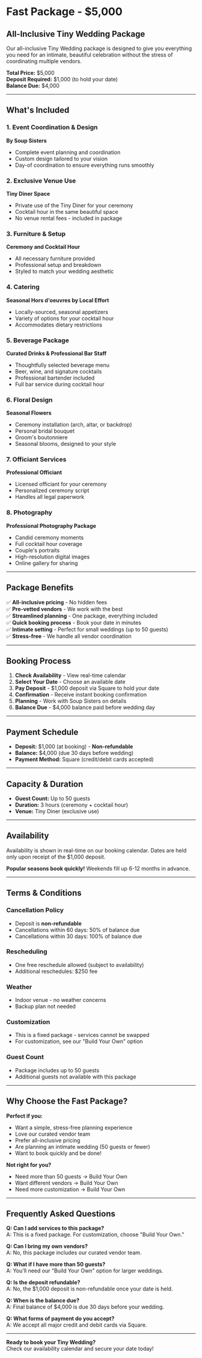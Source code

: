# Fast Package - $5,000

## All-Inclusive Tiny Wedding Package

Our all-inclusive Tiny Wedding package is designed to give you everything you need for an intimate, beautiful celebration without the stress of coordinating multiple vendors.

**Total Price:** $5,000  
**Deposit Required:** $1,000 (to hold your date)  
**Balance Due:** $4,000

---

## What's Included

### 1. **Event Coordination & Design**
**By Soup Sisters**
- Complete event planning and coordination
- Custom design tailored to your vision
- Day-of coordination to ensure everything runs smoothly

### 2. **Exclusive Venue Use**
**Tiny Diner Space**
- Private use of the Tiny Diner for your ceremony
- Cocktail hour in the same beautiful space
- No venue rental fees - included in package

### 3. **Furniture & Setup**
**Ceremony and Cocktail Hour**
- All necessary furniture provided
- Professional setup and breakdown
- Styled to match your wedding aesthetic

### 4. **Catering**
**Seasonal Hors d'oeuvres by Local Effort**
- Locally-sourced, seasonal appetizers
- Variety of options for your cocktail hour
- Accommodates dietary restrictions

### 5. **Beverage Package**
**Curated Drinks & Professional Bar Staff**
- Thoughtfully selected beverage menu
- Beer, wine, and signature cocktails
- Professional bartender included
- Full bar service during cocktail hour

### 6. **Floral Design**
**Seasonal Flowers**
- Ceremony installation (arch, altar, or backdrop)
- Personal bridal bouquet
- Groom's boutonniere
- Seasonal blooms, designed to your style

### 7. **Officiant Services**
**Professional Officiant**
- Licensed officiant for your ceremony
- Personalized ceremony script
- Handles all legal paperwork

### 8. **Photography**
**Professional Photography Package**
- Candid ceremony moments
- Full cocktail hour coverage
- Couple's portraits
- High-resolution digital images
- Online gallery for sharing

---

## Package Benefits

✅ **All-inclusive pricing** - No hidden fees  
✅ **Pre-vetted vendors** - We work with the best  
✅ **Streamlined planning** - One package, everything included  
✅ **Quick booking process** - Book your date in minutes  
✅ **Intimate setting** - Perfect for small weddings (up to 50 guests)  
✅ **Stress-free** - We handle all vendor coordination  

---

## Booking Process

1. **Check Availability** - View real-time calendar
2. **Select Your Date** - Choose an available date
3. **Pay Deposit** - $1,000 deposit via Square to hold your date
4. **Confirmation** - Receive instant booking confirmation
5. **Planning** - Work with Soup Sisters on details
6. **Balance Due** - $4,000 balance paid before wedding day

---

## Payment Schedule

- **Deposit:** $1,000 (at booking) - **Non-refundable**
- **Balance:** $4,000 (due 30 days before wedding)
- **Payment Method:** Square (credit/debit cards accepted)

---

## Capacity & Duration

- **Guest Count:** Up to 50 guests
- **Duration:** 3 hours (ceremony + cocktail hour)
- **Venue:** Tiny Diner (exclusive use)

---

## Availability

Availability is shown in real-time on our booking calendar. Dates are held only upon receipt of the $1,000 deposit.

**Popular seasons book quickly!** Weekends fill up 6-12 months in advance.

---

## Terms & Conditions

### Cancellation Policy
- Deposit is **non-refundable**
- Cancellations within 60 days: 50% of balance due
- Cancellations within 30 days: 100% of balance due

### Rescheduling
- One free reschedule allowed (subject to availability)
- Additional reschedules: $250 fee

### Weather
- Indoor venue - no weather concerns
- Backup plan not needed

### Customization
- This is a fixed package - services cannot be swapped
- For customization, see our "Build Your Own" option

### Guest Count
- Package includes up to 50 guests
- Additional guests not available with this package

---

## Why Choose the Fast Package?

**Perfect if you:**
- Want a simple, stress-free planning experience
- Love our curated vendor team
- Prefer all-inclusive pricing
- Are planning an intimate wedding (50 guests or fewer)
- Want to book quickly and be done!

**Not right for you?**
- Need more than 50 guests → Build Your Own
- Want different vendors → Build Your Own
- Need more customization → Build Your Own

---

## Frequently Asked Questions

**Q: Can I add services to this package?**  
A: This is a fixed package. For customization, choose "Build Your Own."

**Q: Can I bring my own vendors?**  
A: No, this package includes our curated vendor team.

**Q: What if I have more than 50 guests?**  
A: You'll need our "Build Your Own" option for larger weddings.

**Q: Is the deposit refundable?**  
A: No, the $1,000 deposit is non-refundable once your date is held.

**Q: When is the balance due?**  
A: Final balance of $4,000 is due 30 days before your wedding.

**Q: What forms of payment do you accept?**  
A: We accept all major credit and debit cards via Square.

---

**Ready to book your Tiny Wedding?**  
Check our availability calendar and secure your date today!
